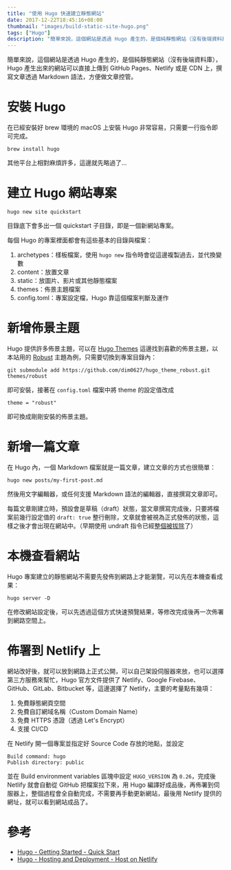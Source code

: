 ```yaml
---
title: "使用 Hugo 快速建立靜態網站"
date: 2017-12-22T18:45:16+08:00
thumbnail: "images/build-static-site-hugo.png"
tags: ["Hugo"]
description: "簡單來說，這個網站是透過 Hugo 產生的，是個純靜態網站（沒有後端資料庫），Hugo 產生出來的網站可以直接上傳到 GitHub Pages、Netlify 或是 CDN 上，撰寫文章透過 Markdown 語法，方便做文章控管。"
---
```


簡單來說，這個網站是透過 Hugo 產生的，是個純靜態網站（沒有後端資料庫），Hugo 產生出來的網站可以直接上傳到 GitHub Pages、Netlify 或是 CDN 上，撰寫文章透過 Markdown 語法，方便做文章控管。

# 安裝 Hugo

在已經安裝好 brew 環境的 macOS 上安裝 Hugo 非常容易，只需要一行指令即可完成。

	brew install hugo

其他平台上相對麻煩許多，這邊就先略過了...

# 建立 Hugo 網站專案

	hugo new site quickstart

目錄底下會多出一個 quickstart 子目錄，即是一個新網站專案。

每個 Hugo 的專案裡面都會有這些基本的目錄與檔案：

1. archetypes：樣板檔案，使用 `hugo new` 指令時會從這邊複製過去，並代換變數
2. content：放置文章
3. static：放圖片、影片或其他靜態檔案
4. themes：佈景主題檔案
5. config.toml：專案設定檔，Hugo 靠這個檔案判斷及運作


# 新增佈景主題

Hugo 提供許多佈景主題，可以在 [Hugo Themes](https://themes.gohugo.io/) 這邊找到喜歡的佈景主題，以本站用的 [Robust](https://themes.gohugo.io/robust/) 主題為例，只需要切換到專案目錄內：

	git submodule add https://github.com/dim0627/hugo_theme_robust.git themes/robust

即可安裝，接著在 `config.toml` 檔案中將 theme 的設定值改成

	theme = "robust"

即可換成剛剛安裝的佈景主題。

# 新增一篇文章

在 Hugo 內，一個 Markdown 檔案就是一篇文章，建立文章的方式也很簡單：

	hugo new posts/my-first-post.md

然後用文字編輯器，或任何支援 Markdown 語法的編輯器，直接撰寫文章即可。

每篇文章剛建立時，預設會是草稿（draft）狀態，當文章撰寫完成後，只要將檔案前幾行設定值的 `draft: true` 整行刪除，文章就會被視為正式發佈的狀態，這樣之後才會出現在網站中。（早期使用 undraft 指令已經[整個被拔除](https://github.com/gohugoio/hugo/commit/2fa70c9344b231c9d999bbafdfa4acbf27ed9f6e)了）

# 本機查看網站

Hugo 專案建立的靜態網站不需要先發佈到網路上才能瀏覽，可以先在本機查看成果：

	hugo server -D

在修改網站設定後，可以先透過這個方式快速預覽結果，等修改完成後再一次佈署到網路空間上。

# 佈署到 Netlify 上

網站改好後，就可以放到網路上正式公開，可以自己架設伺服器來放，也可以選擇第三方服務來幫忙，Hugo 官方文件提供了 Netlify、Google Firebase、GitHub、GitLab、Bitbucket 等，這邊選擇了 Netlify，主要的考量點有幾項：
1. 免費靜態網頁空間
2. 免費自訂網域名稱（Custom Domain Name）
3. 免費 HTTPS 憑證（透過 Let's Encrypt）
4. 支援 CI/CD

在 Netlify 開一個專案並指定好 Source Code 存放的地點，並設定

	Build command: hugo
	Publish directory: public

並在 Build environment variables 區塊中設定 `HUGO_VERSION` 為 `0.26`，完成後 Netlify 就會自動從 GitHub 把檔案拉下來，用 Hugo 編譯好成品後，再佈署到伺服器上，整個過程會全自動完成，不需要再手動更新網站，最後用 Netlify 提供的網址，就可以看到網站成品了。

# 參考

* [Hugo - Getting Started - Quick Start](https://gohugo.io/getting-started/quick-start/)
* [Hugo - Hosting and Deployment - Host on Netlify](https://gohugo.io/hosting-and-deployment/hosting-on-netlify/)
